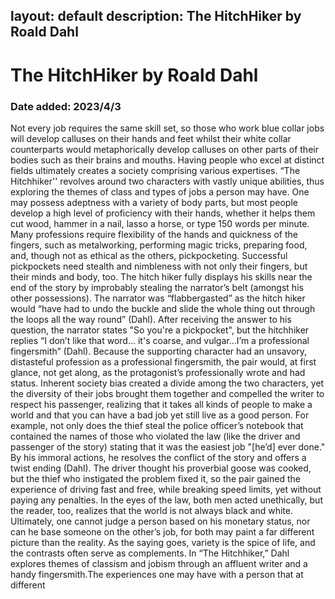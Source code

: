 layout: default
description: The HitchHiker by Roald Dahl
---
# The HitchHiker by Roald Dahl
### Date added: 2023/4/3
Not every job requires the same skill set, so those who work blue collar jobs will develop calluses on their hands and feet whilst their white collar counterparts would metaphorically develop calluses on other parts of their bodies such as their brains and mouths. Having people who excel at distinct fields ultimately creates a society comprising various expertises. “The Hitchhiker'' revolves around two characters with vastly unique abilities, thus exploring the themes of class and types of jobs a person may have.
One may possess adeptness with a variety of body parts, but most people develop a high level of proficiency with their hands, whether it helps them cut wood, hammer in a nail, lasso a horse, or type 150 words per minute. Many professions require flexibility of the hands and quickness of the fingers, such as metalworking, performing magic tricks, preparing food, and, though not as ethical as the others, pickpocketing. Successful pickpockets need stealth and nimbleness with not only their fingers, but their minds and body, too. The hitch hiker fully displays his skills near the end of the story by improbably stealing the narrator’s belt (amongst his other possessions). The narrator was “flabbergasted” as the hitch hiker would “have had to undo the buckle and slide the whole thing out through the loops all the way round” (Dahl). After receiving the answer to his question, the narrator states "So you're a pickpocket", but the hitchhiker replies “I don’t like that word… it's coarse, and vulgar…I’m a professional fingersmith” (Dahl). Because the supporting character had an unsavory, distasteful profession as a professional fingersmith, the pair would, at first glance, not get along, as the protagonist’s professionally wrote and had status. Inherent society bias created a divide among the two characters, yet the diversity of their jobs brought them together and compelled the writer to respect his passenger, realizing that it takes all kinds of people to make a world and that you can have a bad job yet still live as a good person. For example, not only does the thief steal the police officer’s notebook that contained the names of those who violated the law (like the driver and passenger of the story) stating that it was the easiest job "[he’d] ever done." By his immoral actions, he resolves the conflict of the story and offers a twist ending (Dahl). The driver thought his proverbial goose was cooked, but the thief who instigated the problem fixed it, so the pair gained the experience of driving fast and free, while breaking speed limits, yet without paying any penalties. In the eyes of the law, both men acted unethically, but the reader, too, realizes that the world is not always black and white. Ultimately, one cannot judge a person based on his monetary status, nor can he base someone on the other’s job, for both may paint a far different picture than the reality.
As the saying goes, variety is the spice of life, and the contrasts often serve as complements. In “The Hitchhiker,” Dahl explores themes of classism and jobism through an affluent writer and a handy fingersmith.The experiences one may have with a person that at different 
